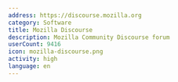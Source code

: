 ```yaml
---
address: https://discourse.mozilla.org
category: Software
title: Mozilla Discourse
description: Mozilla Community Discourse forum
userCount: 9416
icon: mozilla-discourse.png
activity: high
language: en
---
```

